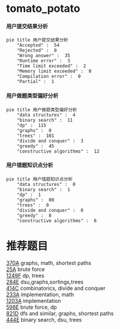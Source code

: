 # tomato_potato

<!-- tabs:start -->



#### **用户提交结果分析**

```mermaid
pie title 用户提交结果分析
    "Accepted" :  54
    "Rejected" :  0
    "Wrong answer" :  35
    "Runtime error" :  3
    "Time limit exceeded" :  2
    "Memory limit exceeded" :  0
    "Compilation error" :  0
    "Partial" :  1
```

#### **用户做题类型偏好分析**

```mermaid
pie title 用户做题类型偏好分析
    "data structures" :  4
    "binary search" :  11
    "dp" :  115
    "graphs" :  0
    "trees" :  101
    "divide and conquer" :  3
    "greedy" :  45
    "constructive algorithms" :  12
```
#### **用户错题知识点分析**

```mermaid
pie title 用户错题知识点分析
    "data structures" :  0
    "binary search" :  1
    "dp" :  1
    "graphs" :  00
    "trees" :  0
    "divide and conquer" :  0
    "greedy" :  8
    "constructive algorithms" :  6
```



<!-- tabs:end -->
# 推荐题目
[370A](https://codeforces.com/contest/370/problem/A)		graphs,
                        math,
                        shortest paths		  
[25A](https://codeforces.com/contest/25/problem/A)		brute force		  
[1249F](https://codeforces.com/contest/1249/problem/F)		dp,
                        trees		  
[284E](https://codeforces.com/contest/284/problem/E)		dsu,graphs,sortings,trees		  
[414C](https://codeforces.com/contest/414/problem/C)		combinatorics,
                        divide and conquer		  
[233A](https://codeforces.com/contest/233/problem/A)		implementation,
                        math		  
[1203A](https://codeforces.com/contest/1203/problem/A)		implementation		  
[598E](https://codeforces.com/contest/598/problem/E)		brute force,
                        dp		  
[821D](https://codeforces.com/contest/821/problem/D)		dfs and similar,
                        graphs,
                        shortest paths		  
[444E](https://codeforces.com/contest/444/problem/E)		binary search,
                        dsu,
                        trees		  
